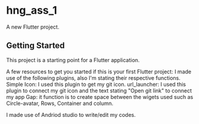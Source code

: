 # hng_ass_1

A new Flutter project.

## Getting Started

This project is a starting point for a Flutter application.

A few resources to get you started if this is your first Flutter project:
I made use of the following plugins, also I'm stating their respective functions.
Simple Icon: I used this plugin to get my git icon.
url_launcher: I used this plugin to connect my git icon and the text stating "Open git link" to connect my app
Gap: it function is to create space between the wigets used such as Circle-avatar, Rows, Container and column.

I made use of Andriod studio to write/edit my codes.


